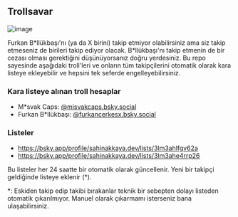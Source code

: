 ## Trollsavar

![image](https://github.com/user-attachments/assets/c17a90c0-18ea-48d0-a8f3-715c571638ef)

Furkan B\*llükbaşı'nı (ya da X birini) takip etmiyor olabilirsiniz ama siz takip etmeseniz de birileri takip ediyor olacak. B\*llükbaşı'nı takip etmenin de bir cezası olması gerektiğini düşünüyorsanız doğru yerdesiniz. Bu repo sayesinde aşağıdaki troll'leri ve onların tüm takipçilerini otomatik olarak kara listeye ekleyebilir ve hepsini tek seferde engelleyebilirsiniz.

### Kara listeye alınan troll hesaplar

- M\*svak Caps: [@misvakcaps.bsky.social](https://bsky.app/profile/misvakcaps.bsky.social)
- Furkan B*llükbaşı: [@furkancerkesx.bsky.social](https://bsky.app/profile/furkancerkesx.bsky.social)

### Listeler
- https://bsky.app/profile/sahinakkaya.dev/lists/3lm3ahlfgv62a
- https://bsky.app/profile/sahinakkaya.dev/lists/3lm3ahe4rrp26

Bu listeler her 24 saatte bir otomatik olarak güncellenir. Yeni bir takipçi geldiğinde listeye eklenir (\*).

\*: Eskiden takip edip takibi bırakanlar teknik bir sebepten dolayı listeden otomatik çıkarılmıyor. Manuel olarak çıkarmamı isterseniz bana ulaşabilirsiniz. 
